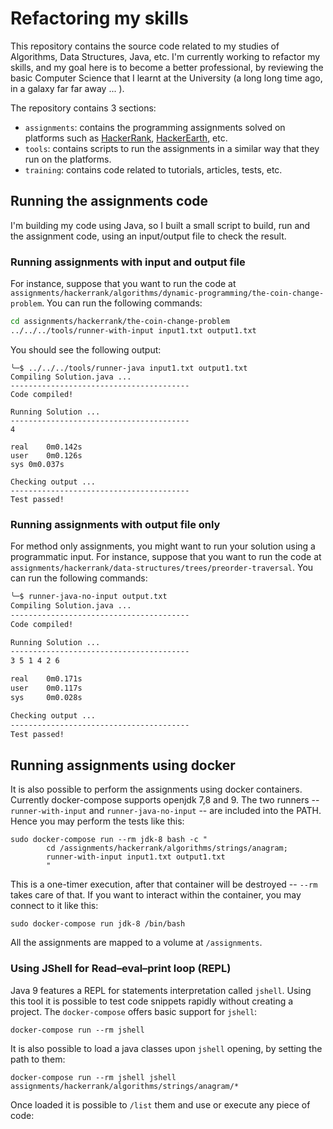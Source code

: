 # Refactoring my skills

This repository contains the source code related to my studies of Algorithms, Data Structures, Java, etc. I'm currently working to refactor my skills, and my goal here is to become a better professional, by reviewing the basic Computer Science that I learnt at the University (a long long time ago, in a galaxy far far away ... ).

The repository contains 3 sections:

-   `assignments`: contains the programming assignments solved on platforms such as [HackerRank](https://www.hackerrank.com), [HackerEarth](https://www.hackerearth.com), etc.
-   `tools`: contains scripts to run the assignments in a similar way that they run on the platforms.
-   `training`: contains code related to tutorials, articles, tests, etc.


## Running the assignments code

I'm building my code using Java, so I built a small script to build, run and the assignment code, using an input/output file to check the result.


### Running assignments with input and output file

For instance, suppose that you want to run the code at `assignments/hackerrank/algorithms/dynamic-programming/the-coin-change-problem`. You can run the following commands:

```sh
cd assignments/hackerrank/the-coin-change-problem
../../../tools/runner-with-input input1.txt output1.txt
```

You should see the following output:

```
╰─$ ../../../tools/runner-java input1.txt output1.txt
Compiling Solution.java ...
----------------------------------------
Code compiled!

Running Solution ...
----------------------------------------
4

real	0m0.142s
user	0m0.126s
sys	0m0.037s

Checking output ...
----------------------------------------
Test passed!
```


### Running assignments with output file only

For method only assignments, you might want to run your solution using a programmatic input. For instance, suppose that you want to run the code at `assignments/hackerrank/data-structures/trees/preorder-traversal`. You can run the following commands:

```sh
╰─$ runner-java-no-input output.txt                                       1 ↵
Compiling Solution.java ...
----------------------------------------
Code compiled!

Running Solution ...
----------------------------------------
3 5 1 4 2 6

real   	0m0.171s
user   	0m0.117s
sys    	0m0.028s

Checking output ...
----------------------------------------
Test passed!
```

## Running assignments using docker
It is also possible to perform the assignments using docker containers. Currently docker-compose supports openjdk 7,8 and 9. The two runners -- `runner-with-input` and `runner-java-no-input` -- are included into the PATH. Hence you may perform the tests like this:

```
sudo docker-compose run --rm jdk-8 bash -c "
        cd /assignments/hackerrank/algorithms/strings/anagram;
        runner-with-input input1.txt output1.txt
        "
```

This is a one-timer execution, after that container will be destroyed -- `--rm` takes care of that. If you want to interact within the container, you may connect to it like this:

`sudo docker-compose run jdk-8 /bin/bash`

All the assignments are mapped to a volume at `/assignments`.

### Using JShell for Read–eval–print loop (REPL)
Java 9 features a REPL for statements interpretation called `jshell`. Using this tool it is possible to test code snippets rapidly without creating a project. The `docker-compose` offers basic support for `jshell`:

`docker-compose run --rm jshell`

It is also possible to load a java classes upon `jshell` opening, by setting the path to them:

`docker-compose run --rm jshell jshell assignments/hackerrank/algorithms/strings/anagram/*`

Once loaded it is possible to `/list` them and use or execute any piece of code: 
